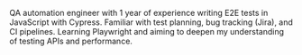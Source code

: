 QA automation engineer with 1 year of experience writing E2E tests in JavaScript with Cypress.
Familiar with test planning, bug tracking (Jira), and CI pipelines.
Learning Playwright and aiming to deepen my understanding of testing APIs and performance.
